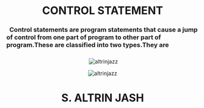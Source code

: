 <!---
Altrinjazz/Altrinjazz is a ✨ special ✨ repository because its `README.md` (this file) appears on your GitHub profile.
You can click the Preview link to take a look at your changes.
--->
<h1 align="center">CONTROL STATEMENT</h1>
<h3>&nbsp;&nbsp;Control statements are program statements that cause a jump of control from one part of program to other part of program.These are classified into two types.They are</h3>
<h3></h3>
<h3></h3>
<p align="center">&nbsp;<img align="center" src="https://github-readme-stats.vercel.app/api?username=altrinjazz&show_icons=true&locale=en" alt="altrinjazz" /></p>
<p align="center"><img align="center" src="https://github-readme-streak-stats.herokuapp.com/?user=altrinjazz&" alt="altrinjazz" /></p>
<h1 align="center"> S. ALTRIN JASH</h1>